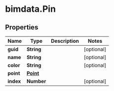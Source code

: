 # bimdata.Pin

## Properties

Name | Type | Description | Notes
------------ | ------------- | ------------- | -------------
**guid** | **String** |  | [optional] 
**name** | **String** |  | [optional] 
**color** | **String** |  | [optional] 
**point** | [**Point**](Point.md) |  | 
**index** | **Number** |  | [optional] 


